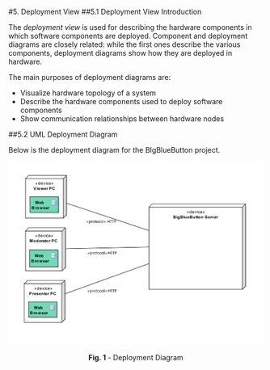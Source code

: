 #5. Deployment View
##5.1 Deployment View Introduction

The *deployment view* is used for describing the hardware components in which software components are deployed. Component and deployment diagrams are closely related: while the first ones describe the various components, deployment diagrams show how they are deployed in hardware.

The main purposes of deployment diagrams are:

* Visualize hardware topology of a system
* Describe the hardware components used to deploy software components
* Show communication relationships between hardware nodes



##5.2 UML Deployment Diagram

Below is the deployment diagram for the BIgBlueButton project.

<p align="center">
  <img src="https://github.com/mariateresachaves/bigbluebutton/blob/master/ESOF-DOCS/Software_Architecture/images/Deployment%20View.png">
  <span class="caption">
        <p align="center"><b>Fig. 1</b> - Deployment Diagram</p>
        </span>
</p>
